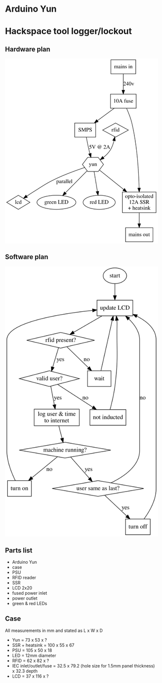 # Arduino Yun


# Hackspace tool logger/lockout


## Hardware plan

![hardware](hardware.svg)
## Software plan

![software](software.svg)

## Parts list

* Arduino Yun
* case
* PSU
* RFID reader
* SSR
* LCD 2x20
* fused power inlet
* power outlet
* green & red LEDs

## Case

All measurements in mm and stated as L x W x D

* Yun = 73 x 53 x ?
* SSR + heatsink = 100 x 55 x 67
* PSU = 105 x 50 x 18
* LED = 12mm diameter
* RFID = 62 x 82 x ?
* IEC inlet/outlet/fuse = 32.5 x 79.2 (hole size for 1.5mm panel thickness) x 32.3 depth
* LCD = 37 x 116 x ?
